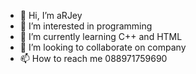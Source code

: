 - 👋 Hi, I’m aRJey
- 👀 I’m interested in programming
- 🌱 I’m currently learning C++ and HTML
- 💞️ I’m looking to collaborate on company
- 📫 How to reach me 088971759690

<!---
Hakho/Hakho is a ✨ special ✨ repository because its `README.md` (this file) appears on your GitHub profile.
You can click the Preview link to take a look at your changes.
--->
